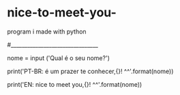 # nice-to-meet-you-
program i made with python

#________________________________

nome = input ('Qual é o seu nome?')

print('PT-BR: é um prazer te conhecer,{}! ^^'.format(nome))

print('EN: nice to meet you,{}! ^^'.format(nome))
